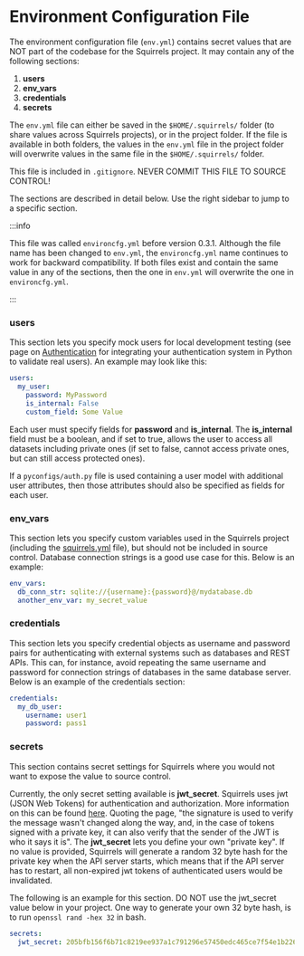 # Environment Configuration File

The environment configuration file (`env.yml`) contains secret values that are NOT part of the codebase for the Squirrels project. It may contain any of the following sections:

1. **users**
2. **env_vars**
3. **credentials**
4. **secrets**

The `env.yml` file can either be saved in the `$HOME/.squirrels/` folder (to share values across Squirrels projects), or in the project folder. If the file is available in both folders, the values in the `env.yml` file in the project folder will overwrite values in the same file in the `$HOME/.squirrels/` folder.

This file is included in `.gitignore`. NEVER COMMIT THIS FILE TO SOURCE CONTROL!

The sections are described in detail below. Use the right sidebar to jump to a specific section.

:::info

This file was called `environcfg.yml` before version 0.3.1. Although the file name has been changed to `env.yml`, the `environcfg.yml` name continues to work for backward compatibility. If both files exist and contain the same value in any of the sections, then the one in `env.yml` will overwrite the one in `environcfg.yml`.

:::

### users

This section lets you specify mock users for local development testing (see page on [Authentication](./auth) for integrating your authentication system in Python to validate real users). An example may look like this:

```yaml
users:
  my_user:
    password: MyPassword
    is_internal: False
    custom_field: Some Value
```

Each user must specify fields for **password** and **is_internal**. The **is_internal** field must be a boolean, and if set to true, allows the user to access all datasets including private ones (if set to false, cannot access private ones, but can still access protected ones).

If a `pyconfigs/auth.py` file is used containing a user model with additional user attributes, then those attributes should also be specified as fields for each user.

### env_vars

This section lets you specify custom variables used in the Squirrels project (including the [squirrels.yml] file), but should not be included in source control. Database connection strings is a good use case for this. Below is an example:

```yaml
env_vars:
  db_conn_str: sqlite://{username}:{password}@/mydatabase.db
  another_env_var: my_secret_value
```

### credentials

This section lets you specify credential objects as username and password pairs for authenticating with external systems such as databases and REST APIs. This can, for instance, avoid repeating the same username and password for connection strings of databases in the same database server. Below is an example of the credentials section:

```yaml
credentials:
  my_db_user:
    username: user1
    password: pass1
```

### secrets

This section contains secret settings for Squirrels where you would not want to expose the value to source control.

Currently, the only secret setting available is **jwt_secret**. Squirrels uses jwt (JSON Web Tokens) for authentication and authorization. More information on this can be found [here](https://jwt.io/introduction). Quoting the page, "the signature is used to verify the message wasn't changed along the way, and, in the case of tokens signed with a private key, it can also verify that the sender of the JWT is who it says it is". The **jwt_secret** lets you define your own "private key". If no value is provided, Squirrels will generate a random 32 byte hash for the private key when the API server starts, which means that if the API server has to restart, all non-expired jwt tokens of authenticated users would be invalidated.

The following is an example for this section. DO NOT use the jwt_secret value below in your project. One way to generate your own 32 byte hash, is to run `openssl rand -hex 32` in bash.

```yaml
secrets:
  jwt_secret: 205bfb156f6b71c8219ee937a1c791296e57450edc465ce7f54e1b226b70365f
```


[squirrels.yml]: ../topics/project-file
